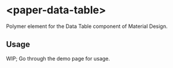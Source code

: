 # \<paper-data-table\>

Polymer element for the Data Table component of Material Design.

## Usage

WIP; Go through the demo page for usage.